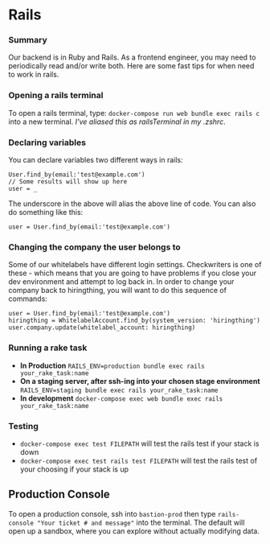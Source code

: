 # Rails

### Summary
Our backend is in Ruby and Rails. As a frontend engineer, you may need to periodically read and/or write both. Here are some fast tips for when need to work in rails.

### Opening a rails terminal

To open a rails terminal, type: `docker-compose run web bundle exec rails c` into a new terminal. *I've aliased this as railsTerminal in my .zshrc*.

### Declaring variables

You can declare variables two different ways in rails:

```rails
User.find_by(email:'test@example.com')
// Some results will show up here
user = _
```
The underscore in the above will alias the above line of code. You can also do something like this:

```rails
user = User.find_by(email:'test@example.com')
```

### Changing the company the user belongs to

Some of our whitelabels have different login settings. Checkwriters is one of these - which means that you are going to have problems if you close your dev environment and attempt to log back in. In order to change your company back to hiringthing, you will want to do this sequence of commands:

```rails
user = User.find_by(email:'test@example.com')
hiringthing = WhitelabelAccount.find_by(system_version: 'hiringthing')
user.company.update(whitelabel_account: hiringthing)
```

### Running a rake task

- **In Production** `RAILS_ENV=production bundle exec rails your_rake_task:name`
- **On a staging server, after ssh-ing into your chosen stage environment** `RAILS_ENV=staging bundle exec rails your_rake_task:name`
- **In development** `docker-compose exec web bundle exec rails your_rake_task:name`

### Testing

- `docker-compose exec test FILEPATH` will test the rails test if your stack is down
- `docker-compose exec test rails test FILEPATH` will test the rails test of your choosing if your stack is up

## Production Console

To open a production console, ssh into `bastion-prod` then type `rails-console "Your ticket # and message"` into the terminal. The default will open up a sandbox, where you can explore without actually modifying data.
